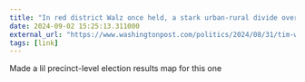 ```yaml
---
title: "In red district Walz once held, a stark urban-rural divide over his record"
date: 2024-09-02 15:25:13.311000
external_url: "https://www.washingtonpost.com/politics/2024/08/31/tim-walz-minnesota-congressional-district/"
tags: [link]
---
```


Made a lil precinct-level election results map for this one